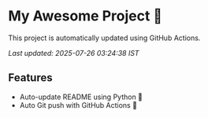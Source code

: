 # My Awesome Project 🚀

This project is automatically updated using GitHub Actions.

_Last updated: 2025-07-26 03:24:38 IST_

## Features
- Auto-update README using Python 🐍
- Auto Git push with GitHub Actions 🤖
